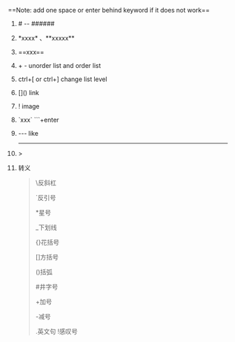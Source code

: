 ==Note: add one space or enter behind keyword if it does not work==

1. \#  --  \######

2. \*xxxx\* 、\*\*xxxxx\*\*

3. \=\=xxx\=\=

4. \+ \-     unorder list and order list

5. ctrl+[ or ctrl+]       change list level

6. \[]()             link

7. \![]()            image

8. \`xxx\`       ```+enter

9. \-\-\-      like <hr>

10. \>

11. 转义

    >\反斜杠
    >
    >`反引号
    >
    >*星号
    >
    >_下划线
    >
    >{}花括号
    >
    >[]方括号
    >
    >()括弧
    >
    >#井字号
    >
    >\+加号
    >
    >-减号
    >
    >.英文句
    >!感叹号
